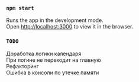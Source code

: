 ### `npm start`

Runs the app in the development mode.\
Open [http://localhost:3000](http://localhost:3000) to view it in the browser.


### `TODO`
Доработка логики календаря\
При логине не переходит на главную\
Рефакторинг\
Ошибка в консоли по утечке памяти
